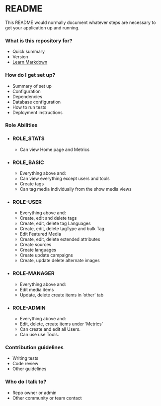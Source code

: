 # README #

This README would normally document whatever steps are necessary to get your application up and running.

### What is this repository for? ###

* Quick summary
* Version
* [Learn Markdown](https://bitbucket.org/tutorials/markdowndemo)

### How do I get set up? ###

* Summary of set up
* Configuration
* Dependencies
* Database configuration
* How to run tests
* Deployment instructions

### Role Abilities ###

* ### ROLE_STATS ###

    * Can view Home page and Metrics

* ### ROLE_BASIC ###

    * Everything above and:
    * Can view everything except users and tools
    * Create tags
    * Can tag media individually from the show media views

* ### ROLE-USER ###

    * Everything above and:
    * Create, edit and delete tags
    * Create, edit, delete tag Languages
    * Create, edit, delete tagType and bulk Tag
    * Edit Featured Media
    * Create, edit, delete extended attributes
    * Create sources
    * Create languages
    * Create update campaigns
    * Create, update delete alternate images

* ### ROLE-MANAGER ###

    * Everything above and:
    * Edit media items
    * Update, delete create items in ‘other’ tab

* ### ROLE-ADMIN ###

    * Everything above and:
    * Edit, delete, create items under ‘Metrics’
    * Can create and edit all Users.
    * Can use use Tools.


### Contribution guidelines ###

* Writing tests
* Code review
* Other guidelines

### Who do I talk to? ###

* Repo owner or admin
* Other community or team contact